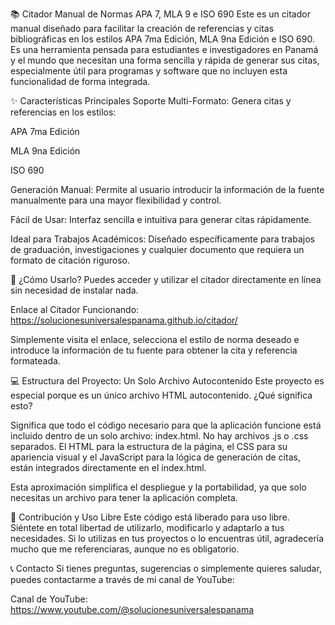 📚 Citador Manual de Normas APA 7, MLA 9 e ISO 690
Este es un citador manual diseñado para facilitar la creación de referencias y citas bibliográficas en los estilos APA 7ma Edición, MLA 9na Edición e ISO 690. Es una herramienta pensada para estudiantes e investigadores en Panamá y el mundo que necesitan una forma sencilla y rápida de generar sus citas, especialmente útil para programas y software que no incluyen esta funcionalidad de forma integrada.

✨ Características Principales
Soporte Multi-Formato: Genera citas y referencias en los estilos:

APA 7ma Edición

MLA 9na Edición

ISO 690

Generación Manual: Permite al usuario introducir la información de la fuente manualmente para una mayor flexibilidad y control.

Fácil de Usar: Interfaz sencilla e intuitiva para generar citas rápidamente.

Ideal para Trabajos Académicos: Diseñado específicamente para trabajos de graduación, investigaciones y cualquier documento que requiera un formato de citación riguroso.

🚀 ¿Cómo Usarlo?
Puedes acceder y utilizar el citador directamente en línea sin necesidad de instalar nada.

Enlace al Citador Funcionando: https://solucionesuniversalespanama.github.io/citador/

Simplemente visita el enlace, selecciona el estilo de norma deseado e introduce la información de tu fuente para obtener la cita y referencia formateada.

💻 Estructura del Proyecto: Un Solo Archivo Autocontenido
Este proyecto es especial porque es un único archivo HTML autocontenido. ¿Qué significa esto?

Significa que todo el código necesario para que la aplicación funcione está incluido dentro de un solo archivo: index.html. No hay archivos .js o .css separados. El HTML para la estructura de la página, el CSS para su apariencia visual y el JavaScript para la lógica de generación de citas, están integrados directamente en el index.html.

Esta aproximación simplifica el despliegue y la portabilidad, ya que solo necesitas un archivo para tener la aplicación completa.

🤝 Contribución y Uso Libre
Este código está liberado para uso libre. Siéntete en total libertad de utilizarlo, modificarlo y adaptarlo a tus necesidades. Si lo utilizas en tus proyectos o lo encuentras útil, agradecería mucho que me referenciaras, aunque no es obligatorio.

📞 Contacto
Si tienes preguntas, sugerencias o simplemente quieres saludar, puedes contactarme a través de mi canal de YouTube:

Canal de YouTube: https://www.youtube.com/@solucionesuniversalespanama
